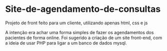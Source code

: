 # Site-de-agendamento-de-consultas
Projeto de front feito para um cliente, utilizando apenas html, css e js

A intenção era achar uma forma simples de fazer os agendamentos dos pacientes de forma online.
Foi sugerido a criação de um site front-end, com a ideia de usar PHP para ligar a um banco de dados mysql.
